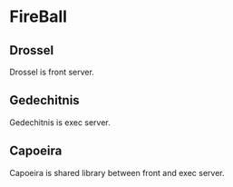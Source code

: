 FireBall
==========


Drossel
----------

Drossel is front server.


Gedechitnis
----------

Gedechitnis is exec server.


Capoeira
----------

Capoeira is shared library between front and exec server.

